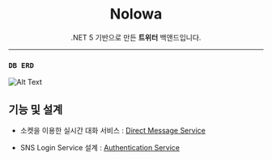 <h1 align="center">
    Nolowa
</h1>

<p align="center">
  .NET 5 기반으로 만든 <b>트위터</b> 백앤드입니다. 
</p>

-------

### `DB ERD`

![Alt Text](https://user-images.githubusercontent.com/32666657/180136431-e94f002c-6d85-46df-bcf6-854d5b7bdf3b.png)

## 기능 및 설계 
* 소켓을 이용한 실시간 대화 서비스 : [Direct Message Service](https://github.com/psh9508/NolowaBackendDotNet/wiki/DirectMessage-Service) 

* SNS Login Service 설계 : [Authentication Service](https://github.com/psh9508/NolowaBackendDotNet/wiki/SNS-Login)
#
